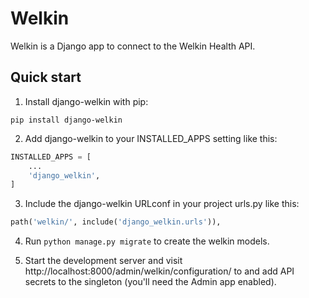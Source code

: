 # Welkin

Welkin is a Django app to connect to the Welkin Health API.

## Quick start

1. Install django-welkin with pip:

```
pip install django-welkin
```

2. Add django-welkin to your INSTALLED_APPS setting like this:

```python
INSTALLED_APPS = [
    ...
    'django_welkin',
]
```

3. Include the django-welkin URLconf in your project urls.py like this:

```python
path('welkin/', include('django_welkin.urls')),
```

4. Run `python manage.py migrate` to create the welkin models.

5. Start the development server and visit http://localhost:8000/admin/welkin/configuration/
   to and add API secrets to the singleton (you'll need the Admin app enabled).
